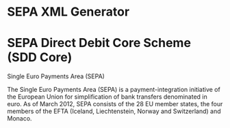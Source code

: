 SEPA XML Generator
====
SEPA Direct Debit Core Scheme (SDD Core) 
====

Single Euro Payments Area (SEPA)

The Single Euro Payments Area (SEPA) is a payment-integration initiative of the European Union for simplification of bank
transfers denominated in euro. As of March 2012, SEPA consists of the 28 EU member states, the four members of the EFTA
(Iceland, Liechtenstein, Norway and Switzerland) and Monaco.
